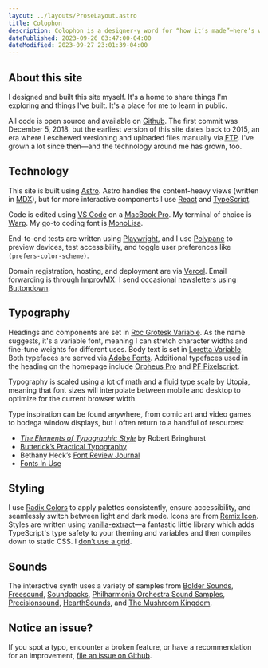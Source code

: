 ```yaml
---
layout: ../layouts/ProseLayout.astro
title: Colophon
description: Colophon is a designer-y word for “how it’s made”—here’s what powers evadecker.com.
datePublished: 2023-09-26 03:47:00-04:00
dateModified: 2023-09-27 23:01:39-04:00
---
```


## About this site

I designed and built this site myself. It's a home to share things I'm exploring and things I've built. It's a place for me to learn in public.

All code is open source and available on [Github](https://github.com/evadecker/evadecker.com). The first commit was December 5, 2018, but the earliest version of this site dates back to 2015, an era where I eschewed versioning and uploaded files manually via <abbr title="File Transfer Protocol">FTP</abbr>. I've grown a lot since then—and the technology around me has grown, too.

## Technology

This site is built using [Astro](https://astro.build). Astro handles the content-heavy views (written in [MDX](https://mdxjs.com)), but for more interactive components I use [React](https://react.dev) and [TypeScript](https://www.typescriptlang.org).

Code is edited using [VS Code](https://code.visualstudio.com) on a [MacBook Pro](https://www.apple.com/macbook-pro/). My terminal of choice is [Warp](https://www.warp.dev). My go-to coding font is [MonoLisa](https://www.monolisa.dev).

End-to-end tests are written using [Playwright](https://playwright.dev), and I use [Polypane](https://polypane.app) to preview devices, test accessibility, and toggle user preferences like `(prefers-color-scheme)`.

Domain registration, hosting, and deployment are via [Vercel](https://vercel.com/). Email forwarding is through [ImprovMX](https://improvmx.com). I send occasional [newsletters](https://buttondown.email/notesfromeva) using [Buttondown](https://buttondown.email).

## Typography

Headings and components are set in [Roc Grotesk Variable](https://fonts.adobe.com/fonts/roc-grotesk-variable). As the name suggests, it's a variable font, meaning I can stretch character widths and fine-tune weights for different uses. Body text is set in [Loretta Variable](https://fonts.adobe.com/fonts/loretta-variable). Both typefaces are served via [Adobe Fonts](https://fonts.adobe.com). Additional typefaces used in the heading on the homepage include [Orpheus Pro](https://fonts.adobe.com/fonts/orpheus) and [PF Pixelscript](https://fonts.adobe.com/fonts/pf-pixelscript).

Typography is scaled using a lot of math and a [fluid type scale](https://utopia.fyi/blog/designing-with-fluid-type-scales) by [Utopia](https://utopia.fyi/type/calculator/), meaning that font sizes will interpolate between mobile and desktop to optimize for the current browser width.

Type inspiration can be found anywhere, from comic art and video games to bodega window displays, but I often return to a handful of resources:

- [*The Elements of Typographic Style*](https://bookshop.org/a/97627/9780881792126) by Robert Bringhurst
- [Butterick’s Practical Typography](https://practicaltypography.com)
- Bethany Heck’s [Font Review Journal](https://fontreviewjournal.com)
- [Fonts In Use](https://fontsinuse.com)

## Styling

I use [Radix Colors](https://www.radix-ui.com/colors) to apply palettes consistently, ensure accessibility, and seamlessly switch between light and dark mode. Icons are from [Remix Icon](https://remixicon.com). Styles are written using [vanilla-extract](https://vanilla-extract.style)—a fantastic little library which adds TypeScript's type safety to your theming and variables and then compiles down to static CSS. I [don’t use a grid](https://gridless.design).

## Sounds

The interactive synth uses a variety of samples from [Bolder Sounds](https://www.boldersounds.com/index.php?main_page=product_music_info&products_id=71), [Freesound](https://freesound.org/people/Samulis/packs/21029/), [Soundpacks](https://soundpacks.com/free-sound-packs/xylophone-samples-pack/), [Philharmonia Orchestra Sound Samples](https://www.philharmonia.co.uk/explore/sound_samples/banjo), [Precisionsound](https://store.precisionsound.net/shop/peruvian-ocarina/), [HearthSounds](https://maxtimkovich.com/hearthsounds?q=murloc), and [The Mushroom Kingdom](https://themushroomkingdom.net/media/smw/wav).

## Notice an issue?

If you spot a typo, encounter a broken feature, or have a recommendation for an improvement, [file an issue on Github](https://github.com/evadecker/evadecker.com/issues).
